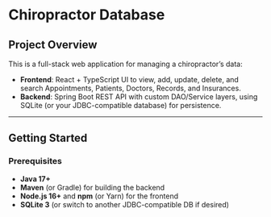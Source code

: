 # Chiropractor Database

## Project Overview
This is a full-stack web application for managing a chiropractor’s data:
- **Frontend**: React + TypeScript UI to view, add, update, delete, and search Appointments, Patients, Doctors, Records, and Insurances.
- **Backend**: Spring Boot REST API with custom DAO/Service layers, using SQLite (or your JDBC-compatible database) for persistence.

---

## Getting Started

### Prerequisites
- **Java 17+**
- **Maven** (or Gradle) for building the backend
- **Node.js 16+** and **npm** (or Yarn) for the frontend
- **SQLite 3** (or switch to another JDBC-compatible DB if desired)
